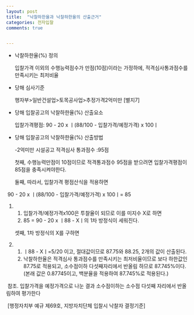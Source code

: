 ```yaml
---
layout: post
title:  "낙찰하한율과 낙찰하한율의 산출근거"
categories: 전자입찰
comments: true


---
```






* 낙찰하한율(%) 정의

   입찰가격 이외의 수행능력점수가 만점(10점)이라는 가정하에,  적격심사통과점수를 만족시키는 최저비율

* 당해 심사기준

   행자부>일반건설업>토목공사업>추정가격2억미만 [별지7]

* 당해 입찰공고의 낙찰하한율(%) 산출요소

   입찰가격평점: 90 - 20 x ㅣ(88/100 - 입찰가격/예정가격) x 100ㅣ

* 당해 입찰공고의 낙찰하한율(%) 산출방법

   -2억미만 시설공고 적격심사 통과점수 :95점

   첫째, 수행능력만점이 10점이므로 적격통과점수 95점을 받으려면 입찰가격평점이 85점을 충족시켜야한다.

   둘째, 따라서, 입찰가격 평점산식을 적용하면

​        90 - 20 x ㅣ(88/100 - 입찰가격/예정가격) x 100ㅣ= 85

1. 1. 입찰가격/예정가격x100은 투찰율이 되므로 이를 미지수 X로 하면
   2. 85 = 90 - 20 x ㅣ88 - Xㅣ의 1차 방정식이 세워진다.

   셋째, 1차 방정식의 X를 구하면

1. 1. ㅣ88 - Xㅣ=5/20 이고, 절대값이므로 87.75와 88.25, 2개의 값이 산출된다.
   2. 낙찰하한율은 적격심사 통과점수를 만족시키는 최저비율이므로 보다 하한값인 87.75로 적용되고, 소수점이하 다섯째자리에서 반올림 하므로 87.745%이다. (본래 값은 0.87745이고, 백분율을 적용하여 87.745%로 적용된다.)

​          참조. 입찰가격을 예정가격으로 나눈 결과 소수점이하는 소수점 다섯째 자리에서 반올림하여 평가한다

​                [행정자치부 예규 제69호, 지방자치단체 입찰시 낙찰자 결정기준]

​     